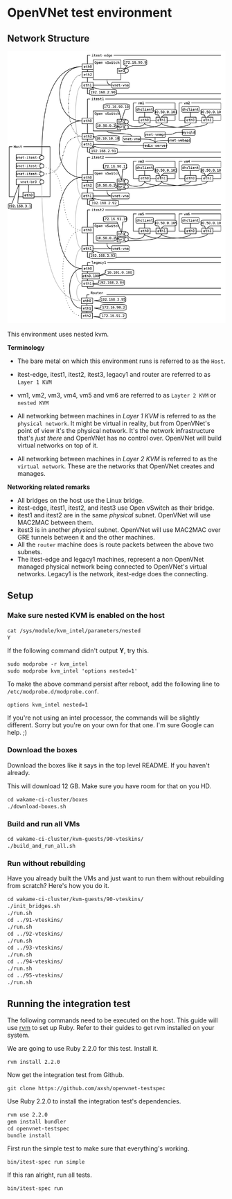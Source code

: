 # OpenVNet test environment

## Network Structure

![](draw/network_structure.png)

This environment uses nested kvm.

**Terminology**

* The bare metal on which this environment runs is referred to as the `Host`.
* itest-edge, itest1, itest2, itest3, legacy1 and router are referred to as `Layer 1 KVM`
* vm1, vm2, vm3, vm4, vm5 and vm6 are referred to as `Layter 2 KVM` or `nested KVM`

* All networking between machines in *Layer 1 KVM* is referred to as the `physical network`. It might be virtual in reality, but from OpenVNet's point of view it's the physical network. It's the network infrastructure that's *just there* and OpenVNet has no control over. OpenVNet will build virtual networks on top of it.
* All networking between machines in *Layer 2 KVM* is referred to as the `virtual network`. These are the networks that OpenVNet creates and manages.

**Networking related remarks**

* All bridges on the host use the Linux bridge.
* itest-edge, itest1, itest2, and itest3 use Open vSwitch as their bridge.
* itest1 and itest2 are in the same *physical* subnet. OpenVNet will use MAC2MAC between them.
* itest3 is in another *physical* subnet. OpenVNet will use MAC2MAC over GRE tunnels between it and the other machines.
* All the `router` machine does is route packets between the above two subnets.
* The itest-edge and legacy1 machines, represent a non OpenVNet managed physical network being connected to OpenVNet's virtual networks. Legacy1 is the network, itest-edge does the connecting.

## Setup

### Make sure nested KVM is enabled on the host

```
cat /sys/module/kvm_intel/parameters/nested
Y
```

If the following command didn't output **Y**, try this.

```
sudo modprobe -r kvm_intel
sudo modprobe kvm_intel 'options nested=1'
```

To make the above command persist after reboot, add the following line to `/etc/modprobe.d/modprobe.conf`.

```
options kvm_intel nested=1
```

If you're not using an intel processor, the commands will be slightly different. Sorry but you're on your own for that one. I'm sure Google can help. ;)

### Download the boxes

Download the boxes like it says in the top level README. If you haven't already.

This will download 12 GB. Make sure you have room for that on you HD.

```
cd wakame-ci-cluster/boxes
./download-boxes.sh
```

### Build and run all VMs

```
cd wakame-ci-cluster/kvm-guests/90-vteskins/
./build_and_run_all.sh
```

### Run without rebuilding

Have you already built the VMs and just want to run them without rebuilding from scratch? Here's how you do it.

```
cd wakame-ci-cluster/kvm-guests/90-vteskins/
./init_bridges.sh
./run.sh
cd ../91-vteskins/
./run.sh
cd ../92-vteskins/
./run.sh
cd ../93-vteskins/
./run.sh
cd ../94-vteskins/
./run.sh
cd ../95-vteskins/
./run.sh
```

## Running the integration test

The following commands need to be executed on the host. This guide will use [rvm](https://rvm.io) to set up Ruby. Refer to their guides to get rvm installed on your system.

We are going to use Ruby 2.2.0 for this test. Install it.

```
rvm install 2.2.0
```

Now get the integration test from Github.

```
git clone https://github.com/axsh/openvnet-testspec
```

Use Ruby 2.2.0 to install the integration test's dependencies.

```
rvm use 2.2.0
gem install bundler
cd openvnet-testspec
bundle install
```

First run the simple test to make sure that everything's working.

```
bin/itest-spec run simple
```

If this ran alright, run all tests.

```
bin/itest-spec run
```
